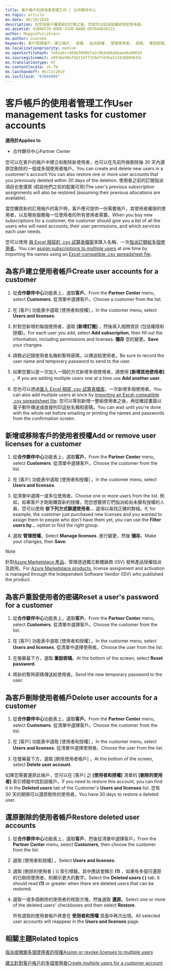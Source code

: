 ```yaml
---
title: 客戶帳戶的使用者管理工作 | 合作夥伴中心
ms.topic: article
ms.date: 06/10/2019
description: 在您為客戶購買新的訂閱之後，您就可以指派授權給特定使用者。
ms.assetid: 41B06576-8DDD-435D-BABB-697D4AD30213
author: MaggiePucciEvans
ms.author: evansma
Keywords: 客戶管理帳戶，建立帳戶、 授權、 指派授權、 管理使用者、 密碼、 重設密碼、 變更密碼
ms.localizationpriority: medium
ms.openlocfilehash: fa8aabcc668630906fa2c9b3a88abbaee8a89693
ms.sourcegitcommit: a9916e90efbb21bff250effd36a213420889633c
ms.translationtype: HT
ms.contentlocale: zh-TW
ms.lasthandoff: 06/13/2019
ms.locfileid: "67044995"
---
```

# <a name="user-management-tasks-for-customer-accounts"></a><span data-ttu-id="84eeb-104">客戶帳戶的使用者管理工作</span><span class="sxs-lookup"><span data-stu-id="84eeb-104">User management tasks for customer accounts</span></span>

<span data-ttu-id="84eeb-105">**適用於**</span><span class="sxs-lookup"><span data-stu-id="84eeb-105">**Applies to**</span></span>

-  <span data-ttu-id="84eeb-106">合作夥伴中心</span><span class="sxs-lookup"><span data-stu-id="84eeb-106">Partner Center</span></span>

<span data-ttu-id="84eeb-107">您可以在客戶的帳戶中建立和刪除新使用者，也可以在先前所做刪除後 30 天內還原您刪除的一個或多個使用者帳戶。</span><span class="sxs-lookup"><span data-stu-id="84eeb-107">You can create and delete new users in a customer's account.You can also restore one or more user accounts that you previously deleted within 30 days of the deletion.</span></span> <span data-ttu-id="84eeb-108">使用者之前的訂閱指派項目也會還原 (假設他們之前的配置可用)</span><span class="sxs-lookup"><span data-stu-id="84eeb-108">The user's previous subscription assignments will also be restored (assuming their previous allocations are available).</span></span>

<span data-ttu-id="84eeb-109">當您購買新的訂用帳戶的客戶時，客戶應可提供一份需要帳戶，其使用者權限的使用者，以及哪些服務每一位使用者的所有使用者需要。</span><span class="sxs-lookup"><span data-stu-id="84eeb-109">When you buy new subscriptions for a customer, the customer should give you a list of all the users who will need accounts, their user permissions, and which services each user needs.</span></span>  

<span data-ttu-id="84eeb-110">您可以使用 [與 Excel 相容的 .csv 試算表檔案](adding-multiple-users-to-a-customer-account.md)來匯入名稱，一次[指派訂閱給多個使用者](bulk-license-provisioning-for-multiple-users.md)。</span><span class="sxs-lookup"><span data-stu-id="84eeb-110">You can [assign subscriptions to multiple users](bulk-license-provisioning-for-multiple-users.md) at one time by importing the names using an [Excel-compatible .csv spreadsheet file](adding-multiple-users-to-a-customer-account.md).</span></span>

<a href="" id="createuseraccounts"></a>

## <a name="create-user-accounts-for-a-customer"></a><span data-ttu-id="84eeb-111">為客戶建立使用者帳戶</span><span class="sxs-lookup"><span data-stu-id="84eeb-111">Create user accounts for a customer</span></span>

1.  <span data-ttu-id="84eeb-112">從**合作夥伴中心**功能表上，選取**客戶**。</span><span class="sxs-lookup"><span data-stu-id="84eeb-112">From the **Partner Center** menu, select **Customers**.</span></span> <span data-ttu-id="84eeb-113">從清單中選擇客戶。</span><span class="sxs-lookup"><span data-stu-id="84eeb-113">Choose a customer from the list.</span></span>

2.  <span data-ttu-id="84eeb-114">在 \[客戶\] 功能表中選取 \[使用者和授權\]  。</span><span class="sxs-lookup"><span data-stu-id="84eeb-114">In the customer menu, select **Users and licenses**.</span></span>

3.  <span data-ttu-id="84eeb-115">針對您新增的每個使用者，選取 **\[新增訂閱\]** ，然後填入相關資訊 (包括權限和授權)。</span><span class="sxs-lookup"><span data-stu-id="84eeb-115">For each user you add, select **Add subscription**, then fill out the information, including permissions and licenses.</span></span> <span data-ttu-id="84eeb-116">**儲存** 您的變更。</span><span class="sxs-lookup"><span data-stu-id="84eeb-116">**Save** your changes.</span></span>

4.  <span data-ttu-id="84eeb-117">請務必記錄使用者名稱和暫時密碼，以傳送給使用者。</span><span class="sxs-lookup"><span data-stu-id="84eeb-117">Be sure to record the user name and temporary password to send to the user.</span></span>

5.  <span data-ttu-id="84eeb-118">如果您要以是一次加入一個的方式新增多個使用者，請使用 **\[新增其他使用者\]** 。</span><span class="sxs-lookup"><span data-stu-id="84eeb-118">If you are adding multiple users one at a time use **Add another user**.</span></span>

6. <span data-ttu-id="84eeb-119">您也可以透過[匯入 Excel 相容 .csv 試算表檔案](adding-multiple-users-to-a-customer-account.md)，一次新增多個使用者。</span><span class="sxs-lookup"><span data-stu-id="84eeb-119">You can also add multiple users at once by [importing an Excel-compatible .csv spreadsheet file](adding-multiple-users-to-a-customer-account.md).</span></span> <span data-ttu-id="84eeb-120">您可以等到新增一整組使用者之後，再從確認畫面以電子郵件傳送或直接列印這些名稱和密碼。</span><span class="sxs-lookup"><span data-stu-id="84eeb-120">You can wait until you're done with the whole set before emailing or printing the names and passwords from the confirmation screen.</span></span>

<a href="" id="userlicensing"></a>

## <a name="add-or-remove-user-licenses-for-a-customer"></a><span data-ttu-id="84eeb-121">新增或移除客戶的使用者授權</span><span class="sxs-lookup"><span data-stu-id="84eeb-121">Add or remove user licenses for a customer</span></span>

1.  <span data-ttu-id="84eeb-122">從**合作夥伴中心**功能表上，選取**客戶**。</span><span class="sxs-lookup"><span data-stu-id="84eeb-122">From the **Partner Center** menu, select **Customers**.</span></span> <span data-ttu-id="84eeb-123">從清單中選擇客戶。</span><span class="sxs-lookup"><span data-stu-id="84eeb-123">Choose the customer from the list.</span></span>

2.  <span data-ttu-id="84eeb-124">在 \[客戶\] 功能表中選取 \[使用者和授權\]  。</span><span class="sxs-lookup"><span data-stu-id="84eeb-124">In the customer menu, select **Users and licenses**.</span></span>

3.  <span data-ttu-id="84eeb-125">從清單中選擇一或多位使用者。</span><span class="sxs-lookup"><span data-stu-id="84eeb-125">Choose one or more users from the list.</span></span> <span data-ttu-id="84eeb-126">例如，如果客戶才剛剛購買新的授權，而您想要將它們指派給尚未擁有授權的人員，您可以使用 **依下列方式篩選使用者...** 選項以尋找正確的群組。</span><span class="sxs-lookup"><span data-stu-id="84eeb-126">If, for example, the customer just purchased new licenses and you wanted to assign them to people who don't have them yet, you can use the **Filter users by...** option to find the right group.</span></span>

4.  <span data-ttu-id="84eeb-127">選取 **管理授權**。</span><span class="sxs-lookup"><span data-stu-id="84eeb-127">Select **Manage licenses**.</span></span> <span data-ttu-id="84eeb-128">進行變更，然後 **儲存**。</span><span class="sxs-lookup"><span data-stu-id="84eeb-128">Make your changes, then **Save**.</span></span>

> [!NOTE]
> <span data-ttu-id="84eeb-129">針對[Azure Marketplace 產品](sell-marketplace-products.md)，管理透過獨立軟體廠商 (ISV) 發佈產品授權指派及啟用。</span><span class="sxs-lookup"><span data-stu-id="84eeb-129">For [Azure Marketplace products](sell-marketplace-products.md), license assignment and activation is managed through the Independent Software Vendor (ISV) who published the product.</span></span>

<a href="" id="resetpassword"></a>

## <a name="reset-a-users-password-for-a-customer"></a><span data-ttu-id="84eeb-130">為客戶重設使用者的密碼</span><span class="sxs-lookup"><span data-stu-id="84eeb-130">Reset a user's password for a customer</span></span>

1.  <span data-ttu-id="84eeb-131">從**合作夥伴中心**功能表上，選取**客戶**。</span><span class="sxs-lookup"><span data-stu-id="84eeb-131">From the **Partner Center** menu, select **Customers**.</span></span> <span data-ttu-id="84eeb-132">從清單中選擇客戶。</span><span class="sxs-lookup"><span data-stu-id="84eeb-132">Choose the customer from the list.</span></span>

2.  <span data-ttu-id="84eeb-133">在 \[客戶\] 功能表中選取 \[使用者和授權\]  。</span><span class="sxs-lookup"><span data-stu-id="84eeb-133">In the customer menu, select **Users and licenses**.</span></span> <span data-ttu-id="84eeb-134">從清單中選擇使用者。</span><span class="sxs-lookup"><span data-stu-id="84eeb-134">Choose the user from the list.</span></span>

3.  <span data-ttu-id="84eeb-135">在螢幕最下方，選取 **重設密碼**。</span><span class="sxs-lookup"><span data-stu-id="84eeb-135">At the bottom of the screen, select **Reset password**.</span></span> 

4.  <span data-ttu-id="84eeb-136">將新的暫時密碼傳送給使用者。</span><span class="sxs-lookup"><span data-stu-id="84eeb-136">Send the new temporary password to the user.</span></span>

<a href="" id="deleteuseraccounts"></a>

## <a name="delete-user-accounts-for-a-customer"></a><span data-ttu-id="84eeb-137">為客戶刪除使用者帳戶</span><span class="sxs-lookup"><span data-stu-id="84eeb-137">Delete user accounts for a customer</span></span>

1.  <span data-ttu-id="84eeb-138">從**合作夥伴中心**功能表上，選取**客戶**。</span><span class="sxs-lookup"><span data-stu-id="84eeb-138">From the **Partner Center** menu, select **Customers**.</span></span> <span data-ttu-id="84eeb-139">從清單中選擇客戶。</span><span class="sxs-lookup"><span data-stu-id="84eeb-139">Choose the customer from the list.</span></span>

2.  <span data-ttu-id="84eeb-140">在 \[客戶\] 功能表中選取 \[使用者和授權\]  。</span><span class="sxs-lookup"><span data-stu-id="84eeb-140">In the customer menu, select **Users and licenses**.</span></span> <span data-ttu-id="84eeb-141">從清單中選擇使用者。</span><span class="sxs-lookup"><span data-stu-id="84eeb-141">Choose the user from the list.</span></span>

3.  <span data-ttu-id="84eeb-142">在螢幕最下方，選取 \[刪除使用者帳戶\]  。</span><span class="sxs-lookup"><span data-stu-id="84eeb-142">At the bottom of the screen, select **Delete user account**.</span></span>

<span data-ttu-id="84eeb-143">如果您需要還原此帳戶，您可以在 \[客戶\] 之 **\[使用者和授權\]** 清單的 **\[刪除的使用者\]** 索引標籤中找到該帳戶。</span><span class="sxs-lookup"><span data-stu-id="84eeb-143">If you need to restore this account, you can find it in the **Deleted users** tab of the Customer's **Users and licenses** list.</span></span> <span data-ttu-id="84eeb-144">您有 30 天的期限可以還原刪除的使用者。</span><span class="sxs-lookup"><span data-stu-id="84eeb-144">You have 30 days to restore a deleted user.</span></span>

<a href="" id="restoreuseraccounts"></a>

## <a name="restore-deleted-user-accounts"></a><span data-ttu-id="84eeb-145">還原刪除的使用者帳戶</span><span class="sxs-lookup"><span data-stu-id="84eeb-145">Restore deleted user accounts</span></span>

1.  <span data-ttu-id="84eeb-146">從**合作夥伴中心**功能表上，選取**客戶**，然後從清單中選擇客戶。</span><span class="sxs-lookup"><span data-stu-id="84eeb-146">From the **Partner Center** menu, select **Customers**, then choose the customer from the list.</span></span>

2.  <span data-ttu-id="84eeb-147">選取 \[使用者和授權\]  。</span><span class="sxs-lookup"><span data-stu-id="84eeb-147">Select **Users and licenses**.</span></span>

3.  <span data-ttu-id="84eeb-148">選取 \[刪除的使用者 ( )\]  索引標籤。其中應該會顯示 **(1)** ，如果有多個可還原的已刪除使用者，則顯示更大的數字。</span><span class="sxs-lookup"><span data-stu-id="84eeb-148">Select the **Deleted users ( )** tab. It should read **(1)** or greater when there are deleted users that can be restored.</span></span>

4.  <span data-ttu-id="84eeb-149">選取一或多個刪除的使用者的核取方塊，然後選取 **還原**。</span><span class="sxs-lookup"><span data-stu-id="84eeb-149">Select one or more of the deleted users' checkboxes and then select **Restore**.</span></span>

    <span data-ttu-id="84eeb-150">所有選取的使用者帳戶將會在 **使用者和授權** 頁面中再次出現。</span><span class="sxs-lookup"><span data-stu-id="84eeb-150">All selected user accounts will reappear in the **Users and licenses** page.</span></span>

## <a name="related-topics"></a><span data-ttu-id="84eeb-151">相關主題</span><span class="sxs-lookup"><span data-stu-id="84eeb-151">Related topics</span></span>


[<span data-ttu-id="84eeb-152">指派或撤銷多個使用者的授權</span><span class="sxs-lookup"><span data-stu-id="84eeb-152">Assign or revoke licenses to multiple users</span></span>](bulk-license-provisioning-for-multiple-users.md)

[<span data-ttu-id="84eeb-153">建立針對客戶帳戶的多個使用者</span><span class="sxs-lookup"><span data-stu-id="84eeb-153">Create multiple users for a customer account</span></span>](adding-multiple-users-to-a-customer-account.md)